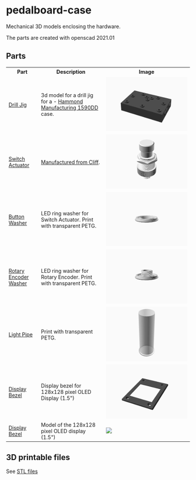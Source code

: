 # pedalboard-case

Mechanical 3D models enclosing the hardware.

The parts are created with openscad 2021.01

## Parts

<table>
<tr>
    <th>Part</th>
    <th>Description</th>
    <th>Image</th>
</tr>
<tr>
    <td><a href="./generated/drill-jig.stl">Drill Jig</a></td>
    <td>
        3d model for a drill jig for a - <a href="">Hammond Manufacturing 1590DD</a> case.
    </td>
    <td><img src="./generated/drill-jig.png"/></td>
</tr>
<tr>
    <td><a href="./generated/actuator-assembly.stl">Switch Actuator</a></td>
    <td>
       <a href="https://www.cliffuk.co.uk/products/switches/FC7125.pdf">Manufactured from Cliff</a>.
    </td>
    <td><img src="./generated/actuator-assembly.png"/></td>
</tr>
<tr>
    <td><a href="./generated/led-ring-washer.stl">Button Washer</a></td>
    <td>
       LED ring washer for Switch Actuator. Print with transparent PETG.
    </td>
    <td><img src="./generated/led-ring-washer.png"/></td>
</tr>
<tr>
    <td><a href="./generated/led-ring-rotary-washer.stl">Rotary Encoder Washer</a></td>
    <td>
       LED ring washer for Rotary Encoder. Print with transparent PETG.
    </td>
    <td><img src="./generated/led-ring-rotary-washer.png"/></td>
</tr>
<tr>
    <td><a href="./generated/light-pipe.stl">Light Pipe</a></td>
    <td>
       Print with transparent PETG.
    </td>
    <td><img src="./generated/light-pipe.png"/></td>
</tr>

<tr>
    <td><a href="./generated/display-bezel.stl">Display Bezel</a></td>
    <td>
       Display bezel for 128x128 pixel OLED Display (1.5")
    </td>
    <td><img src="./generated/display-bezel.png"/></td>
</tr>
<tr>
    <td><a href="./generated/oled-display.stl">Display Bezel</a></td>
    <td>
      Model of the 128x128 pixel OLED display (1.5")
    </td>
    <td><img src="./generated/oled-display..png"/></td>
</tr>
</table>

## 3D printable files

See [STL files](./generated)
